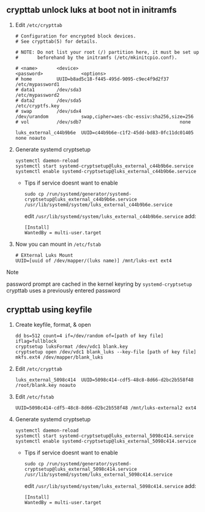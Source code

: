 ## crypttab unlock luks at boot not in initramfs
1.  Edit ``/etc/crypttab``
    ```
    # Configuration for encrypted block devices.
    # See crypttab(5) for details.

    # NOTE: Do not list your root (/) partition here, it must be set up
    #       beforehand by the initramfs (/etc/mkinitcpio.conf).

    # <name>       <device>                                     <password>              <options>
    # home         UUID=b8ad5c18-f445-495d-9095-c9ec4f9d2f37    /etc/mypassword1
    # data1        /dev/sda3                                    /etc/mypassword2
    # data2        /dev/sda5                                    /etc/cryptfs.key
    # swap         /dev/sdx4                                    /dev/urandom            swap,cipher=aes-cbc-essiv:sha256,size=256
    # vol          /dev/sdb7                                    none

    luks_external_c44b9b6e  UUID=c44b9b6e-c1f2-45dd-bd83-0fc11dc01405       none noauto
    ```
2.  Generate systemd cryptsetup
    ```
    systemctl daemon-reload
    systemctl start systemd-cryptsetup@luks_external_c44b9b6e.service
    systemctl enable systemd-cryptsetup@luks_external_c44b9b6e.service
    ```
    - Tips if service doesnt want to enable
      ```
      sudo cp /run/systemd/generator/systemd-cryptsetup@luks_external_c44b9b6e.service /usr/lib/systemd/system/luks_external_c44b9b6e.service
      ```
      edit ``/usr/lib/systemd/system/luks_external_c44b9b6e.service`` add:
      ```
      [Install]
      WantedBy = multi-user.target
      ```
3.  Now you can mount in ``/etc/fstab``
    ```
    # EXternal Luks Mount
    UUID=[uuid of /dev/mapper/(luks name)] /mnt/luks-ext ext4
    ```
> [!NOTE]
> password prompt are cached in the kernel keyring by ``systemd-cryptsetup``
> crypttab uses a previously entered password

## crypttab using keyfile
1.  Create keyfile, format, & open
    ```
    dd bs=512 count=4 if=/dev/random of=[path of key file] iflag=fullblock 
    cryptsetup luksFormat /dev/vdc1 blank.key
    cryptsetup open /dev/vdc1 blank_luks --key-file [path of key file]
    mkfs.ext4 /dev/mapper/blank_luks
    ```
2.  Edit ``/etc/crypttab``
    ```
    luks_external_5098c414  UUID=5098c414-cdf5-48c8-8d66-d2bc2b558f48   /root/blank.key noauto
    ```
3.  Edit ``/etc/fstab``
    ```
    UUID=5098c414-cdf5-48c8-8d66-d2bc2b558f48 /mnt/luks-external2 ext4
    ```
4.  Generate systemd cryptsetup
    ```
    systemctl daemon-reload
    systemctl start systemd-cryptsetup@luks_external_5098c414.service
    systemctl enable systemd-cryptsetup@luks_external_5098c414.service
    ```
    - Tips if service doesnt want to enable
      ```
      sudo cp /run/systemd/generator/systemd-cryptsetup@luks_external_5098c414.service /usr/lib/systemd/system/luks_external_5098c414.service
      ```
      edit ``/usr/lib/systemd/system/luks_external_5098c414.service`` add:
      ```
      [Install]
      WantedBy = multi-user.target
      ```
    
